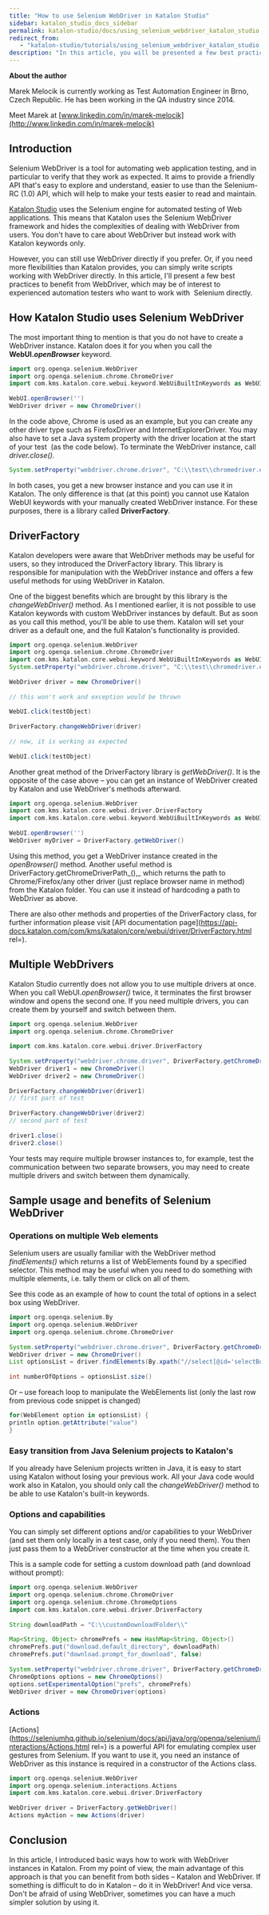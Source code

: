 ```yaml
---
title: "How to use Selenium WebDriver in Katalon Studio"
sidebar: katalon_studio_docs_sidebar
permalink: katalon-studio/docs/using_selenium_webdriver_katalon_studio.html
redirect_from:
   - "katalon-studio/tutorials/using_selenium_webdriver_katalon_studio.html"
description: "In this article, you will be presented a few best practices to benefit directly from Selenium WebDriver in Katalon Studio. Learn more!"
---
```


**About the author**

Marek Melocik is currently working as Test Automation Engineer in Brno, Czech Republic. He has been working in the QA industry since 2014.

Meet Marek at [www.linkedin.com/in/marek-melocik](http://www.linkedin.com/in/marek-melocik)

Introduction
------------

Selenium WebDriver is a tool for automating web application testing, and in particular to verify that they work as expected. It aims to provide a friendly API that's easy to explore and understand, easier to use than the Selenium-RC (1.0) API, which will help to make your tests easier to read and maintain.

[Katalon Studio](https://www.katalon.com/) uses the Selenium engine for automated testing of Web applications. This means that Katalon uses the Selenium WebDriver framework and hides the complexities of dealing with WebDriver from users. You don't have to care about WebDriver but instead work with Katalon keywords only.

However, you can still use WebDriver directly if you prefer. Or, if you need more flexibilities than Katalon provides, you can simply write scripts working with WebDriver directly. In this article, I'll present a few best practices to benefit from WebDriver, which may be of interest to experienced automation testers who want to work with  Selenium directly.

How Katalon Studio uses Selenium WebDriver
------------------------------------------

The most important thing to mention is that you do not have to create a WebDriver instance. Katalon does it for you when you call the **WebUI._openBrowser_** keyword.

```groovy
import org.openqa.selenium.WebDriver
import org.openqa.selenium.chrome.ChromeDriver
import com.kms.katalon.core.webui.keyword.WebUiBuiltInKeywords as WebUI
 
WebUI.openBrowser('')
WebDriver driver = new ChromeDriver()

```

In the code above, Chrome is used as an example, but you can create any other driver type such as FirefoxDriver and InternetExplorerDriver. You may also have to set a Java system property with the driver location at the start of your test  (as the code below). To terminate the WebDriver instance, call _driver.close()._

```groovy
System.setProperty("webdriver.chrome.driver", "C:\\test\\chromedriver.exe")

```

In both cases, you get a new browser instance and you can use it in Katalon. The only difference is that (at this point) you cannot use Katalon WebUI keywords with your manually created WebDriver instance. For these purposes, there is a library called **DriverFactory**.

DriverFactory
-------------

Katalon developers were aware that WebDriver methods may be useful for users, so they introduced the DriverFactory library. This library is responsible for manipulation with the WebDriver instance and offers a few useful methods for using WebDriver in Katalon.

One of the biggest benefits which are brought by this library is the _changeWebDriver()_ method. As I mentioned earlier, it is not possible to use Katalon keywords with custom WebDriver instances by default. But as soon as you call this method, you'll be able to use them. Katalon will set your driver as a default one, and the full Katalon's functionality is provided.

```groovy
import org.openqa.selenium.WebDriver
import org.openqa.selenium.chrome.ChromeDriver
import com.kms.katalon.core.webui.keyword.WebUiBuiltInKeywords as WebUI
System.setProperty("webdriver.chrome.driver", "C:\\test\\chromedriver.exe")
 
WebDriver driver = new ChromeDriver()
 
// this won't work and exception would be thrown
 
WebUI.click(testObject)
 
DriverFactory.changeWebDriver(driver)
 
// now, it is working as expected
 
WebUI.click(testObject)

```

Another great method of the DriverFactory library is _getWebDriver()_. It is the opposite of the case above – you can get an instance of WebDriver created by Katalon and use WebDriver's methods afterward.

```groovy
import org.openqa.selenium.WebDriver
import com.kms.katalon.core.webui.driver.DriverFactory
import com.kms.katalon.core.webui.keyword.WebUiBuiltInKeywords as WebUI
 
WebUI.openBrowser('')
WebDriver myDriver = DriverFactory.getWebDriver()

```

Using this method, you get a WebDriver instance created in the _openBrowser()_ method. Another useful method is DriverFactory.getChromeDriverPath_(),_ which returns the path to Chrome/Firefox/any other driver (just replace browser name in method) from the Katalon folder. You can use it instead of hardcoding a path to WebDriver as above.

There are also other methods and properties of the DriverFactory class, for further information please visit [API documentation page](https://api-docs.katalon.com/com/kms/katalon/core/webui/driver/DriverFactory.html rel=).

Multiple WebDrivers
-------------------

Katalon Studio currently does not allow you to use multiple drivers at once. When you call WebUI._openBrowser()_ twice, it terminates the first browser window and opens the second one. If you need multiple drivers, you can create them by yourself and switch between them.

```groovy
import org.openqa.selenium.WebDriver
import org.openqa.selenium.chrome.ChromeDriver
 
import com.kms.katalon.core.webui.driver.DriverFactory
 
System.setProperty("webdriver.chrome.driver", DriverFactory.getChromeDriverPath())
WebDriver driver1 = new ChromeDriver()
WebDriver driver2 = new ChromeDriver()
 
DriverFactory.changeWebDriver(driver1)
// first part of test
 
DriverFactory.changeWebDriver(driver2)
// second part of test
 
driver1.close()
driver2.close()

```

Your tests may require multiple browser instances to, for example, test the communication between two separate browsers, you may need to create multiple drivers and switch between them dynamically.

Sample usage and benefits of Selenium WebDriver
-----------------------------------------------

### Operations on multiple Web elements

Selenium users are usually familiar with the WebDriver method _findElements()_ which returns a list of WebElements found by a specified selector. This method may be useful when you need to do something with multiple elements, i.e. tally them or click on all of them.

See this code as an example of how to count the total of options in a select box using WebDriver.

```groovy
import org.openqa.selenium.By
import org.openqa.selenium.WebDriver
import org.openqa.selenium.chrome.ChromeDriver
 
System.setProperty("webdriver.chrome.driver", DriverFactory.getChromeDriverPath())
WebDriver driver = new ChromeDriver()
List optionsList = driver.findElements(By.xpath("//select[@id='selectBox1']/option"))
 
int numberOfOptions = optionsList.size()

```

Or – use foreach loop to manipulate the WebElements list (only the last row from previous code snippet is changed)

```groovy
for(WebElement option in optionsList) {
println option.getAttribute("value")
}

```

### Easy transition from Java Selenium projects to Katalon's

If you already have Selenium projects written in Java, it is easy to start using Katalon without losing your previous work. All your Java code would work also in Katalon, you should only call the _changeWebDriver()_ method to be able to use Katalon's built-in keywords.

### Options and capabilities

You can simply set different options and/or capabilities to your WebDriver (and set them only locally in a test case, only if you need them). You then just pass them to a WebDriver constructor at the time when you create it.

This is a sample code for setting a custom download path (and download without prompt):

```groovy
import org.openqa.selenium.WebDriver
import org.openqa.selenium.chrome.ChromeDriver
import org.openqa.selenium.chrome.ChromeOptions
import com.kms.katalon.core.webui.driver.DriverFactory
 
String downloadPath = "C:\\customDownloadFolder\\"
 
Map<String, Object> chromePrefs = new HashMap<String, Object>()
chromePrefs.put("download.default_directory", downloadPath)
chromePrefs.put("download.prompt_for_download", false)
 
System.setProperty("webdriver.chrome.driver", DriverFactory.getChromeDriverPath())
ChromeOptions options = new ChromeOptions()
options.setExperimentalOption("prefs", chromePrefs)
WebDriver driver = new ChromeDriver(options)

```

### Actions

[Actions](https://seleniumhq.github.io/selenium/docs/api/java/org/openqa/selenium/interactions/Actions.html rel=) is a powerful API for emulating complex user gestures from Selenium. If you want to use it, you need an instance of WebDriver as this instance is required in a constructor of the Actions class.

```groovy
import org.openqa.selenium.WebDriver
import org.openqa.selenium.interactions.Actions
import com.kms.katalon.core.webui.driver.DriverFactory
 
WebDriver driver = DriverFactory.getWebDriver()
Actions myAction = new Actions(driver)

```

Conclusion
----------

In this article, I introduced basic ways how to work with WebDriver instances in Katalon. From my point of view, the main advantage of this approach is that you can benefit from both sides – Katalon and WebDriver. If something is difficult to do in Katalon – do it in WebDriver! And vice versa. Don't be afraid of using WebDriver, sometimes you can have a much simpler solution by using it.

